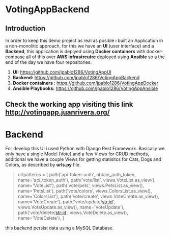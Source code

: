 # VotingAppBackend
## Introduction
In order to keep this demo project as real as posible i built an Application in a non-monolitic approach, for this we have an **UI** (user interface) and a **Backend**, this application is deplyed using **Docker containers** with docker-compose all of this over **AWS infrastrcutre** deployed using **Ansible** so a the end of the day we have four repositories.
1. **UI:** https://github.com/jpablo1286/VotingAppUI
2. **Backend:** https://github.com/jpablo1286/VotingAppBackend
3. **Docker containers :** https://github.com/jpablo1286/VotingAppDocker
4. **Ansible Playbooks:** https://github.com/jpablo1286/VotingAppAnsible

## Check the working app visiting this link http://votingapp.juanrivera.org/ ##


# Backend

For develop this UI i used Python with Django Rest Framework.
Basically we only have a single Model (Vote) and a few Views for CRUD methods, additional we have a couple Views for getting statisitcs for Cats, Dogs and Colors, as described by **urls.py** file.
> urlpatterns = [
    path('api-token-auth', obtain_auth_token, name='api_token_auth'),
    path('vote/list', views.VoteList.as_view(), name='VoteList'),
    path('vote/pets', views.PetsList.as_view(), name='PetsList'),
    path('vote/colors', views.ColorsList.as_view(), name='ColorsList'),
    path('vote/create', views.VoteCreate.as_view(), name='VoteCreate'),
    path('vote/update/<str:id>', views.VoteUpdate.as_view(), name='VoteUpdate'),
    path('vote/delete/<str:id>', views.VoteDelete.as_view(), name='VoteDelete'),
]

this backend persist data using a MySQL Database.
